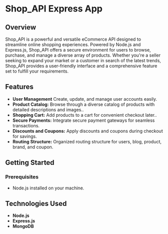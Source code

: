 # Shop_API Express App
## Overview

Shop_API is a powerful and versatile eCommerce API designed to streamline online shopping experiences. Powered by Node.js and Express.js, Shop_API offers a secure environment for users to browse, purchase, and manage a diverse array of products. Whether you're a seller seeking to expand your market or a customer in search of the latest trends, Shop_API provides a user-friendly interface and a comprehensive feature set to fulfill your requirements.

## Features

- **User Management**  Create, update, and manage user accounts easily.
- **Product Catalog:** Browse through a diverse catalog of products with detailed descriptions and images..
- **Shopping Cart:** Add products to a cart for convenient checkout later..
- **Secure Payments:** Integrate secure payment gateways for seamless transactions.
- **Discounts and Coupons:** Apply discounts and coupons during checkout for savings.
- **Routing Structure:** Organized routing structure for users, blog, product, brand, and coupon.

## Getting Started

### Prerequisites

- Node.js installed on your machine.

## Technologies Used

- **Node.js**
- **Express.js**
- **MongoDB**



